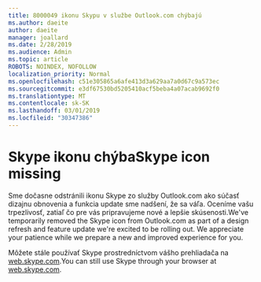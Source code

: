 ```yaml
---
title: 8000049 ikonu Skypu v službe Outlook.com chýbajú
ms.author: daeite
author: daeite
manager: joallard
ms.date: 2/28/2019
ms.audience: Admin
ms.topic: article
ROBOTS: NOINDEX, NOFOLLOW
localization_priority: Normal
ms.openlocfilehash: c51e305865a6afe413d3a629aa7a0d67c9a573ec
ms.sourcegitcommit: e3df67530bd5205410acf5beba4a07acab9692f0
ms.translationtype: MT
ms.contentlocale: sk-SK
ms.lasthandoff: 03/01/2019
ms.locfileid: "30347386"
---
```

# <a name="skype-icon-missing"></a><span data-ttu-id="31c72-102">Skype ikonu chýba</span><span class="sxs-lookup"><span data-stu-id="31c72-102">Skype icon missing</span></span>

<span data-ttu-id="31c72-103">Sme dočasne odstránili ikonu Skype zo služby Outlook.com ako súčasť dizajnu obnovenia a funkcia update sme nadšení, že sa váľa. Oceníme vašu trpezlivosť, zatiaľ čo pre vás pripravujeme nové a lepšie skúsenosti.</span><span class="sxs-lookup"><span data-stu-id="31c72-103">We've temporarily removed the Skype icon from Outlook.com as part of a design refresh and feature update we're excited to be rolling out. We appreciate your patience while we prepare a new and improved experience for you.</span></span>

<span data-ttu-id="31c72-104">Môžete stále používať Skype prostredníctvom vášho prehliadača na [web.skype.com](https://web.skype.com).</span><span class="sxs-lookup"><span data-stu-id="31c72-104">You can still use Skype through your browser at [web.skype.com](https://web.skype.com).</span></span>